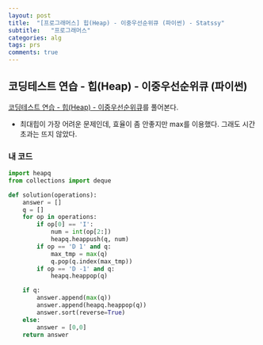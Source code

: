 ```yaml
---
layout: post
title:  "[프로그래머스] 힙(Heap) - 이중우선순위큐 (파이썬) - Statssy"
subtitle:   "프로그래머스"
categories: alg
tags: prs
comments: true
---
```


## 코딩테스트 연습 - 힙(Heap) - 이중우선순위큐 (파이썬)

[코딩테스트 연습 - 힙(Heap) - 이중우선순위큐](https://programmers.co.kr/learn/courses/30/lessons/42628)를 풀어본다.
  

- 최대힙이 가장 어려운 문제인데, 효율이 좀 안좋지만 max를 이용했다. 그래도 시간초과는 뜨지 않았다.
  

### 내 코드

```python
import heapq
from collections import deque

def solution(operations):
    answer = []
    q = []
    for op in operations:
        if op[0] == 'I':
            num = int(op[2:])
            heapq.heappush(q, num)
        if op == 'D 1' and q:
            max_tmp = max(q)
            q.pop(q.index(max_tmp))
        if op == 'D -1' and q:
            heapq.heappop(q)

    if q:
        answer.append(max(q))
        answer.append(heapq.heappop(q))
        answer.sort(reverse=True)
    else:
        answer = [0,0]
    return answer
```
  
